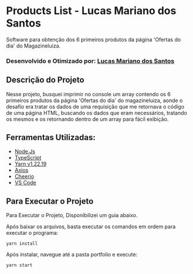 # Products List - Lucas Mariano dos Santos

Software para obtenção dos 6 primeiros produtos da página 'Ofertas do dia' do Magazineluiza.

### Desenvolvido e Otimizado por: [Lucas Mariano dos Santos](https://www.linkedin.com/in/lucas-mariano-846312107/)

## Descrição do Projeto

Nesse projeto, busquei imprimir no console um array contendo os 6 primeiros produtos da página 'Ofertas do dia' do magazineluiza, aonde o desafio era tratar os dados de uma requisição que me retornava o código de uma página HTML, buscando os dados que eram necessários, tratando os mesmos e os retornando dentro de um array para fácil exibição.

## Ferramentas Utilizadas:

-   [Node.Js](https://nodejs.org/en)
-   [TypeScript](https://www.typescriptlang.org/)
-   [Yarn v1.22.19](https://yarnpkg.com/)
-   [Axios](https://axios-http.com/ptbr/docs/intro)
-   [Cheerio](https://axios-http.com/ptbr/docs/intro)
-   [VS Code](https://code.visualstudio.com/)

## Para Executar o Projeto

Para Executar o Projeto, Disponibilizei um guia abaixo.

Após baixar os arquivos, basta executar os comandos em ordem para executar o programa:

```shell
yarn install
```

Após instalar, navegue até a pasta portfolio e execute:

```shell
yarn start
```
